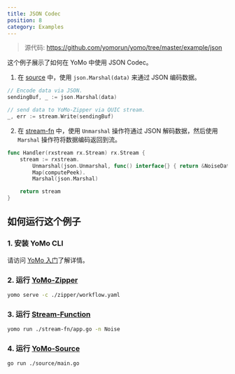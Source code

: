 ```yaml
---
title: JSON Codec
position: 8
category: Examples
---
```


> 源代码: https://github.com/yomorun/yomo/tree/master/example/json

这个例子展示了如何在 YoMo 中使用 JSON Codec。

1. 在 [source](https://docs.yomo.run/source) 中，使用 `json.Marshal(data)` 来通过 JSON 编码数据。

```go
// Encode data via JSON.
sendingBuf, _ := json.Marshal(data)

// send data to YoMo-Zipper via QUIC stream.
_, err := stream.Write(sendingBuf)
```

2. 在 [stream-fn](https://docs.yomo.run/stream-function) 中，使用 `Unmarshal` 操作符通过 JSON 解码数据，然后使用 `Marshal` 操作符将数据编码返回到流。

```go
func Handler(rxstream rx.Stream) rx.Stream {
	stream := rxstream.
		Unmarshal(json.Unmarshal, func() interface{} { return &NoiseData{} }).
		Map(computePeek).
		Marshal(json.Marshal)

	return stream
}
```

## 如何运行这个例子

### 1. 安装 YoMo CLI

请访问 [YoMo 入门](https://github.com/yomorun/yomo#1-install-cli)了解详情。

### 2. 运行 [YoMo-Zipper](https://docs.yomo.run/zipper)

```bash
yomo serve -c ./zipper/workflow.yaml
```

### 3. 运行 [Stream-Function](https://docs.yomo.run/stream-function)

```bash
yomo run ./stream-fn/app.go -n Noise
```

### 4. 运行 [YoMo-Source](https://docs.yomo.run/source)

```bash
go run ./source/main.go
```
